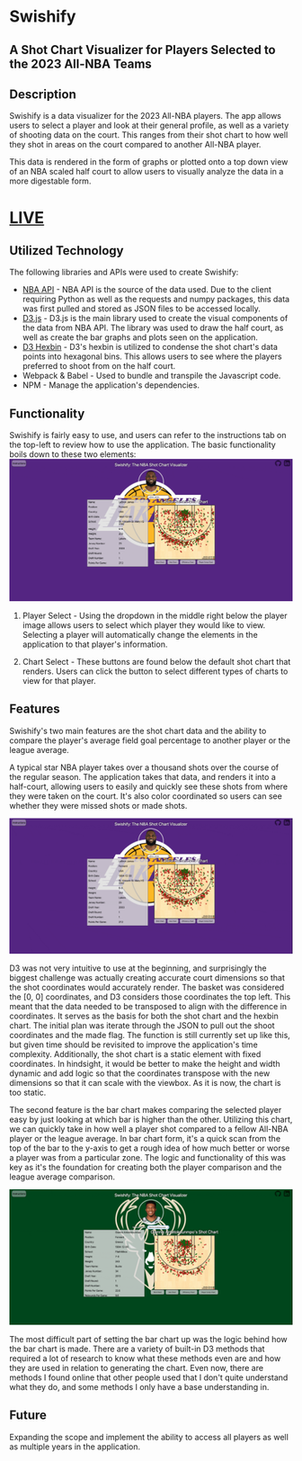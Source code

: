 # Swishify

## A Shot Chart Visualizer for Players Selected to the 2023 All-NBA Teams

## Description

Swishify is a data visualizer for the 2023 All-NBA players. The app allows users to select a player and look at their general profile, as well as a variety of shooting data on the court. This ranges from their shot chart to how well they shot in areas on the court compared to another All-NBA player. 

This data is rendered in the form of graphs or plotted onto a top down view of an NBA scaled half court to allow users to visually analyze the data in a more digestable form.

# [LIVE](https://elliotchang126.github.io/Swishify/)

## Utilized Technology

The following libraries and APIs were used to create Swishify:
- [NBA API](https://github.com/swar/nba_api) - NBA API is the source of the data used. Due to the client requiring Python as well as the requests and numpy packages, this data was first pulled and stored as JSON files to be accessed locally.
- [D3.js](https://d3js.org/) - D3.js is the main library used to create the visual components of the data from NBA API. The library was used to draw the half court, as well as create the bar graphs and plots seen on the application.
- [D3 Hexbin](https://github.com/d3/d3-hexbin) - D3's hexbin is utilized to condense the shot chart's data points into hexagonal bins. This allows users to see where the players preferred to shoot from on the half court.
- Webpack & Babel - Used to bundle and transpile the Javascript code.
- NPM - Manage the application's dependencies.

## Functionality

Swishify is fairly easy to use, and users can refer to the instructions tab on the top-left to review how to use the application. The basic functionality boils down to these two elements:
![](./assets/instructions.gif)

1. Player Select - Using the dropdown in the middle right below the player image allows users to select which player they would like to view. Selecting a player will automatically change the elements in the application to that player's information.

2. Chart Select - These buttons are found below the default shot chart that renders. Users can click the button to select different types of charts to view for that player.

## Features

Swishify's two main features are the shot chart data and the ability to compare the player's average field goal percentage to another player or the league average. 

A typical star NBA player takes over a thousand shots over the course of the regular season. The application takes that data, and renders it into a half-court, allowing users to easily and quickly see these shots from where they were taken on the court. It's also color coordinated so users can see whether they were missed shots or made shots. 

![](./assets/shot-chart.gif)

D3 was not very intuitive to use at the beginning, and surprisingly the biggest challenge was actually creating accurate court dimensions so that the shot coordinates would accurately render. The basket was considered the [0, 0] coordinates, and D3 considers those coordinates the top left. This meant that the data needed to be transposed to align with the difference in coordinates. It serves as the basis for both the shot chart and the hexbin chart. The initial plan was iterate through the JSON to pull out the shoot coordinates and the made flag. The function is still currently set up like this, but given time should be revisited to improve the application's time complexity. Additionally, the shot chart is a static element with fixed coordinates. In hindsight, it would be better to make the height and width dynamic and add logic so that the coordinates transpose with the new dimensions so that it can scale with the viewbox. As it is now, the chart is too static.

The second feature is the bar chart makes comparing the selected player easy by just looking at which bar is higher than the other. Utilizing this chart, we can quickly take in how well a player shot compared to a fellow All-NBA player or the league average. In bar chart form, it's a quick scan from the top of the bar to the y-axis to get a rough idea of how much better or worse a player was from a particular zone. The logic and functionality of this was key as it's the foundation for creating both the player comparison and the league average comparison.

![](./assets/bar-chart.gif)

The most difficult part of setting the bar chart up was the logic behind how the bar chart is made. There are a variety of built-in D3 methods that required a lot of research to know what these methods even are and how they are used in relation to generating the chart. Even now, there are methods I found online that other people used that I don't quite understand what they do, and some methods I only have a base understanding in.

## Future

Expanding the scope and implement the ability to access all players as well as multiple years in the application. 

<!-- ## Background -->
<!-- Swishify is a data visualizer for All-NBA players for the 2023 season. The purpose is to be able to compare where these top players like to shoot from. It has the following elements:

- Player Profile
- Shot Chart (Field Goals Made and Missed)
- Efficiency to League Average Zone Chart
- Player Comparison Zone Chart

The base functionality of the website is to allow users to view shot data of a player or between players, as well as their profile. -->

<!-- ## Functionality & MVPs

Using Swishify, users will be able to view:

1. A player's profile, with details about the player themselves
2. A player's shot chart from the 2022-23 season
3. A zone chart which color codes where a player shot higher than the league average
4. A comparison zone chart which color codes where one player was more effective than the other
5. Toggle between players and charts with buttons and/or dropdowns

Additionally, this project will include:
- An instructions tab to view details on how to utilize the site
- A production README

## Wireframes

<p align="center">
    <img src="assets/homepage.png" alt="show-page" width="800">
</p>

- Instruction tab with details on how to use the site
- Github and Linkedin links on the top right
- On the left, the player information renders information about a player, selected in the player selector box below
- On the right, the shot chart renders a half court with depending on the selectors utilized below. The player 2 box should be greyed out if comparison is not selected

## Technologies, Libraries, and APIs

The project will be implemented with the following technologies:

- The NBA API is used to pull data. Due to being in Python, it is pulled first and stored as a JSON file
- The D3.js library is used to create the shot charts and zones
- Webpack and Babel is used to bundle and transpile the source Javascript code
- NPM is utilized to manage project dependencies

** Implementation Timeline

- **Friday & Weekend**: Complete setup for the project. Pull all the data required from the API. Spend time learning the D3.js libary and get a basic half court rendered to show up on screen. Implement the underlying logic to render the data onto the shot chart. Ideally, the logic for all 3 charts will be completed by Sunday.
- **Monday**: Complete any remaining logic that was not done. Begin the CSS styling to make sure that the site looks presentable.
- **Tuesday**: Continue CSS styling. If managed to complete, ensure that everything works correctly with the styling.
- **Wednesday**: Review everything to make sure that the entire project is implemented correctly and nothing breaks.
- **Thursday**: Deploy to GitHub pages. Rewrite this proposal as a production README.

## Potential Bonuses

Some potential anticipated update this could eventually lead to:
- An additional render of shot selection by game
- Increasing the number of years the data is available in
- Light and Dark mode -->